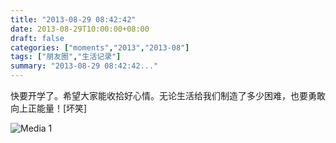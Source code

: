 ```yaml
---
title: "2013-08-29 08:42:42"
date: 2013-08-29T10:00:00+08:00
draft: false
categories: ["moments","2013","2013-08"]
tags: ["朋友圈","生活记录"]
summary: "2013-08-29 08:42:42..."
---
```


快要开学了。希望大家能收拾好心情。无论生活给我们制造了多少困难，也要勇敢向上正能量！[坏笑]

![Media 1](/Moments/photos/2013-08-29/201308290842420.jpg)
